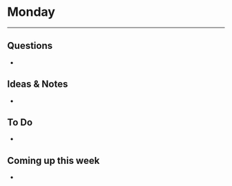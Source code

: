 # Monday




************************************

## Questions 

* 

## Ideas & Notes

* 

## To Do

* 

## Coming up this week

* 






